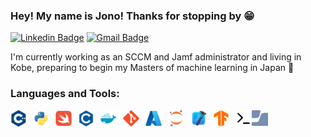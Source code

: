 ### Hey! My name is Jono! Thanks for stopping by 😁

[![Linkedin Badge](https://img.shields.io/badge/-jonoswift-blue?style=flat&logo=Linkedin&logoColor=white&link=https://www.linkedin.com/in/jono-swift-a42ba1227/)](https://www.linkedin.com/in/jono-swift-a42ba1227/)
[![Gmail Badge](https://img.shields.io/badge/-jonoswift903-c14438?style=flat&logo=Gmail&logoColor=white&link=mailto:jonoswift903@gmail.com)](mailto:jonoswift903@gmail.com)

I'm currently working as an SCCM and Jamf administrator and living in Kobe, preparing to begin my Masters of machine learning in Japan 🏯


### Languages and Tools:

<img align="left" alt="CPlusPlus" width="26px" src="https://github.com/devicons/devicon/blob/master/icons/cplusplus/cplusplus-plain.svg" style="padding-right:10px;"/>
<img align="left" alt="Python" width="26px" src="https://github.com/devicons/devicon/blob/master/icons/python/python-original.svg" style="padding-right:10px;"/>
<img align="left" alt="Swift" width="26px" src="https://github.com/devicons/devicon/blob/master/icons/swift/swift-original.svg" style="padding-right:10px;"/>
<img align="left" alt="C" width="26px" src="https://github.com/devicons/devicon/blob/master/icons/c/c-plain.svg" style="padding-right:10px;"/>
<img align="left" alt="Docker" width="26px" src="https://github.com/devicons/devicon/blob/master/icons/docker/docker-plain.svg" style="padding-right:10px;"/>
<img align="left" alt="Git" width="26px" src="https://github.com/devicons/devicon/blob/master/icons/git/git-plain.svg" style="padding-right:10px;"/>
<img align="left" alt="Azure" width="26px" src="https://github.com/devicons/devicon/blob/master/icons/azure/azure-original.svg" style="padding-right:10px;"/>
<img align="left" alt="Jupyter" width="26px" src="https://github.com/devicons/devicon/blob/master/icons/jupyter/jupyter-original.svg" style="padding-right:10px;"/>
<img align="left" alt="XCode" width="26px" src="https://github.com/devicons/devicon/blob/master/icons/xcode/xcode-original.svg" style="padding-right:10px;"/>
<img align="left" alt="TensorFlow" width="26px" src="https://github.com/devicons/devicon/blob/master/icons/tensorflow/tensorflow-original.svg" style="padding-right:10px;"/>
<img align="left" alt="Bash" width="26px" src="./img/terminal.svg"/>
<img align="left" alt="Jamf" width="26px" src="./img/JAMF.svg"/>




<!--
**jonoswift7/jonoswift7** is a ✨ _special_ ✨ repository because its `README.md` (this file) appears on your GitHub profile.

Here are some ideas to get you started:

- 🔭 I’m currently working on ...
- 🌱 I’m currently learning ...
- 👯 I’m looking to collaborate on ...
- 🤔 I’m looking for help with ...
- 💬 Ask me about ...
- 📫 How to reach me: ...
- 😄 Pronouns: ...
- ⚡ Fun fact: ...
-->

